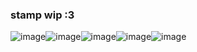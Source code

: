 ### stamp wip :3 
![image](https://github.com/anasuinarciso/anasuinarciso/assets/139638467/9cd54341-67e0-478b-89b9-a287fc51e369)![image](https://github.com/anasuinarciso/anasuinarciso/assets/139638467/2c045f03-24bc-450a-9df5-92a9017e4fad)![image](https://github.com/anasuinarciso/anasuinarciso/assets/139638467/f11dce47-caad-4c9c-b5d1-6b2ca061dbd8)![image](https://github.com/anasuinarciso/anasuinarciso/assets/139638467/6b4134d6-37d9-4075-8380-392c7bc00344)![image](https://github.com/anasuinarciso/anasuinarciso/assets/139638467/21cad70a-b9c8-438d-b3ce-094abbe049ef)










